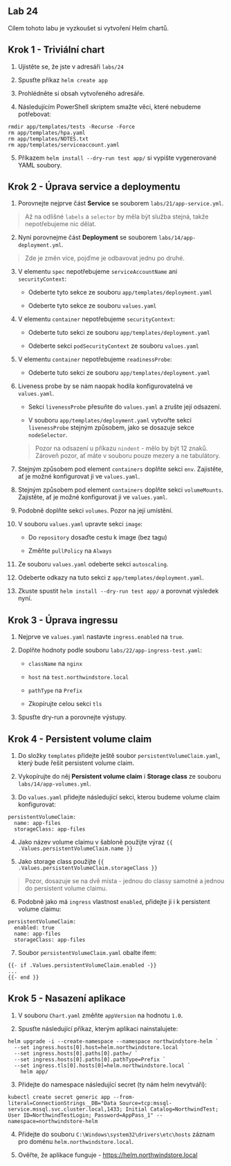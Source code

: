 ## Lab 24

Cílem tohoto labu je vyzkoušet si vytvoření Helm chartů.

## Krok 1 - Triviální chart

1. Ujistěte se, že jste v adresáři `labs/24`

2. Spusťte příkaz `helm create app`

3. Prohlédněte si obsah vytvořeného adresáře.

4. Následujícím PowerShell skriptem smažte věci, které nebudeme potřebovat:

```
rmdir app/templates/tests -Recurse -Force
rm app/templates/hpa.yaml
rm app/templates/NOTES.txt
rm app/templates/serviceaccount.yaml
```

5. Příkazem `helm install --dry-run test app/` si vypište vygenerované YAML soubory.

## Krok 2 - Úprava service a deploymentu

1. Porovnejte nejprve část __Service__ se souborem `labs/21/app-service.yml`.

> Až na odlišné `labels` a `selector` by měla být služba stejná, takže nepotřebujeme nic dělat.

2. Nyní porovnejme část __Deployment__ se souborem `labs/14/app-deployment.yml`.

> Zde je změn více, pojďme je odbavovat jednu po druhé.

3. V elementu `spec` nepotřebujeme `serviceAccountName` ani `securityContext`:

    * Odeberte tyto sekce ze souboru `app/templates/deployment.yaml`

    * Odeberte tyto sekce ze souboru `values.yaml`

4. V elementu `container` nepotřebujeme `securityContext`:

    * Odeberte tuto sekci ze souboru `app/templates/deployment.yaml`

    * Odeberte sekci `podSecurityContext` ze souboru `values.yaml`

5. V elementu `container` nepotřebujeme `readinessProbe`:

    * Odeberte tuto sekci ze souboru `app/templates/deployment.yaml`

6. Liveness probe by se nám naopak hodila konfigurovatelná ve `values.yaml`.

    * Sekci `livenessProbe` přesuňte do `values.yaml` a zrušte její odsazení.

    * V souboru `app/templates/deployment.yaml` vytvořte sekci `livenessProbe` stejným způsobem, jako se dosazuje sekce `nodeSelector`.

    > Pozor na odsazení u příkazu `nindent` - mělo by být 12 znaků. Zároveň pozor, ať máte v souboru pouze mezery a ne tabulátory.

7. Stejným způsobem pod element `containers` doplňte sekci `env`. Zajistěte, ať je možné konfigurovat ji ve `values.yaml`.

8. Stejným způsobem pod element `containers` doplňte sekci `volumeMounts`. Zajistěte, ať je možné konfigurovat ji ve `values.yaml`.

9. Podobně doplňte sekci `volumes`. Pozor na její umístění.

10. V souboru `values.yaml` upravte sekci `image`:

    * Do `repository` dosaďte cestu k image (bez tagu)

    * Změňte `pullPolicy` na `Always`

11. Ze souboru `values.yaml` odeberte sekci `autoscaling`.

12. Odeberte odkazy na tuto sekci z `app/templates/deployment.yaml`.

12. Zkuste spustit `helm install --dry-run test app/` a porovnat výsledek nyní.

## Krok 3 - Úprava ingressu

1. Nejprve ve `values.yaml` nastavte `ingress.enabled` na `true`.

2. Doplňte hodnoty podle souboru `labs/22/app-ingress-test.yaml`:

    * `className` na `nginx`

    * `host` na `test.northwindstore.local`

    * `pathType` na `Prefix`

    * Zkopírujte celou sekci `tls`

3. Spusťte dry-run a porovnejte výstupy.

## Krok 4 - Persistent volume claim

1. Do složky `templates` přidejte ještě soubor `persistentVolumeClaim.yaml`, který bude řešit persistent volume claim.

2. Vykopírujte do něj __Persistent volume claim__ i __Storage class__ ze souboru `labs/14/app-volumes.yml`. 

3. Do `values.yaml` přidejte následující sekci, kterou budeme volume claim konfigurovat:

```
persistentVolumeClaim:
  name: app-files
  storageClass: app-files
```

4. Jako název volume claimu v šabloně použijte výraz `{{ .Values.persistentVolumeClaim.name }}`

5. Jako storage class použijte `{{ .Values.persistentVolumeClaim.storageClass }}`

> Pozor, dosazuje se na dvě místa - jednou do classy samotné a jednou do persistent volume claimu.

6. Podobně jako má `ingress` vlastnost `enabled`, přidejte ji i k persistent volume claimu:

```
persistentVolumeClaim:
  enabled: true
  name: app-files
  storageClass: app-files
```

7. Soubor `persistentVolumeClaim.yaml` obalte ifem:

```
{{- if .Values.persistentVolumeClaim.enabled -}}
...
{{- end }}
```

## Krok 5 - Nasazení aplikace

1. V souboru `Chart.yaml` změňte `appVersion` na hodnotu `1.0`.

2. Spusťte následující příkaz, kterým aplikaci nainstalujete:

```
helm upgrade -i --create-namespace --namespace northwindstore-helm `
  --set ingress.hosts[0].host=helm.northwindstore.local `
  --set ingress.hosts[0].paths[0].path=/ `
  --set ingress.hosts[0].paths[0].pathType=Prefix `
  --set ingress.tls[0].hosts[0]=helm.northwindstore.local `
    helm app/
```

3. Přidejte do namespace následující secret (ty nám helm nevytváří):

```
kubectl create secret generic app --from-literal=ConnectionStrings__DB="Data Source=tcp:mssql-service.mssql.svc.cluster.local,1433; Initial Catalog=NorthwindTest; User ID=NorthwindTestLogin; Password=AppPass_1" --namespace=northwindstore-helm
```

4. Přidejte do souboru `C:\Windows\system32\drivers\etc\hosts` záznam pro doménu `helm.northwindstore.local`.

5. Ověřte, že aplikace funguje - https://helm.northwindstore.local 